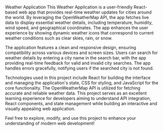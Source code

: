 Weather Application
This Weather Application is a user-friendly React-based web app that provides real-time weather updates for cities around the world. By leveraging the OpenWeatherMap API, the app fetches live data to display essential weather details, including temperature, humidity, wind speed, and geographical coordinates. The app enhances the user experience by showing dynamic weather icons that correspond to current weather conditions such as clear skies, rain, or snow.

The application features a clean and responsive design, ensuring compatibility across various devices and screen sizes. Users can search for weather details by entering a city name in the search bar, with the app providing real-time feedback for valid and invalid city searches. The app handles errors gracefully, notifying users if the searched city is not found.

Technologies used in this project include React for building the interface and managing the application's state, CSS for styling, and JavaScript for the core functionality. The OpenWeatherMap API is utilized for fetching accurate and reliable weather data. This project serves as an excellent learning experience for developers aiming to understand API integration, React components, and state management while building an interactive and visually appealing web application.

Feel free to explore, modify, and use this project to enhance your understanding of modern web development!
